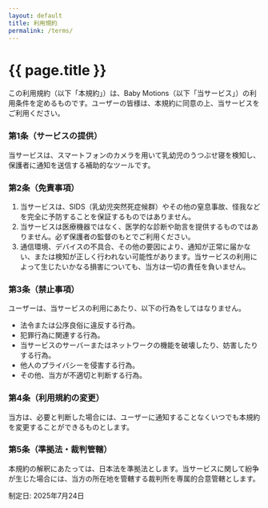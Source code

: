 ```yaml
---
layout: default
title: 利用規約
permalink: /terms/
---
```


<div class="container mx-auto px-6 py-12 max-w-4xl">
    <h1 class="text-3xl font-bold text-center mb-8">{{ page.title }}</h1>
    <div class="prose lg:prose-lg mx-auto bg-white p-8 rounded-lg shadow-md">
        <p>この利用規約（以下「本規約」）は、Baby Motions（以下「当サービス」）の利用条件を定めるものです。ユーザーの皆様は、本規約に同意の上、当サービスをご利用ください。</p>
        <h3>第1条（サービスの提供）</h3>
        <p>当サービスは、スマートフォンのカメラを用いて乳幼児のうつぶせ寝を検知し、保護者に通知を送信する補助的なツールです。</p>
        <h3>第2条（免責事項）</h3>
        <ol>
            <li>当サービスは、SIDS（乳幼児突然死症候群）やその他の窒息事故、怪我などを完全に予防することを保証するものではありません。</li>
            <li>当サービスは医療機器ではなく、医学的な診断や助言を提供するものではありません。必ず保護者の監督のもとでご利用ください。</li>
            <li>通信環境、デバイスの不具合、その他の要因により、通知が正常に届かない、または検知が正しく行われない可能性があります。当サービスの利用によって生じたいかなる損害についても、当方は一切の責任を負いません。</li>
        </ol>
        <h3>第3条（禁止事項）</h3>
        <p>ユーザーは、当サービスの利用にあたり、以下の行為をしてはなりません。</p>
        <ul>
            <li>法令または公序良俗に違反する行為。</li>
            <li>犯罪行為に関連する行為。</li>
            <li>当サービスのサーバーまたはネットワークの機能を破壊したり、妨害したりする行為。</li>
            <li>他人のプライバシーを侵害する行為。</li>
            <li>その他、当方が不適切と判断する行為。</li>
        </ul>
        <h3>第4条（利用規約の変更）</h3>
        <p>当方は、必要と判断した場合には、ユーザーに通知することなくいつでも本規約を変更することができるものとします。</p>
        <h3>第5条（準拠法・裁判管轄）</h3>
        <p>本規約の解釈にあたっては、日本法を準拠法とします。当サービスに関して紛争が生じた場合には、当方の所在地を管轄する裁判所を専属的合意管轄とします。</p>
        <p>制定日: 2025年7月24日</p>
    </div>
</div>